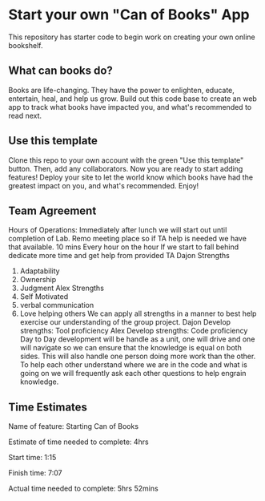 # Start your own "Can of Books" App

This repository has starter code to begin work on creating your own online bookshelf.

## What can books do?

Books are life-changing. They have the power to enlighten, educate, entertain, heal, and help us grow. Build out this code base to create an web app to track what books have impacted you, and what's recommended to read next.

## Use this template

Clone this repo to your own account with the green "Use this template" button. Then, add any collaborators. Now you are ready to start adding features! Deploy your site to let the world know which books have had the greatest impact on you, and what's recommended. Enjoy!

## Team Agreement

Hours of Operations: Immediately after lunch we will start out until completion of Lab.
Remo meeting place so if TA help is needed we have that available.
10 mins Every hour on the hour
If we start to fall behind dedicate more time and get help from provided TA
Dajon Strengths
1. Adaptability
2. Ownership
3. Judgment
Alex Strengths
1. Self Motivated
2. verbal communication
3. Love helping others
We can apply all strengths in a manner to best help exercise our understanding of the group project.
Dajon Develop strengths:
Tool proficiency
Alex Develop strengths:
Code proficiency
Day to Day development will be handle as a unit, one will drive and one will navigate so we can ensure that the knowledge is equal on both sides. This will also handle one person doing more work than the other.
To help each other understand where we are in the code and what is going on we will frequently ask each other questions to help engrain knowledge.

## Time Estimates

Name of feature: Starting Can of Books

Estimate of time needed to complete: 4hrs

Start time: 1:15

Finish time: 7:07

Actual time needed to complete: 5hrs 52mins